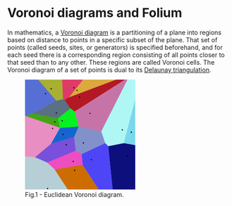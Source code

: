 # Voronoi diagrams and Folium

In mathematics, a [Voronoi diagram](https://en.wikipedia.org/wiki/Voronoi_diagram) is a partitioning of a plane into regions based on distance to points in a specific subset of the plane. That set of points (called seeds, sites, or generators) is specified beforehand, and for each seed there is a corresponding region consisting of all points closer to that seed than to any other. These regions are called Voronoi cells. The Voronoi diagram of a set of points is dual to its [Delaunay triangulation](https://en.wikipedia.org/wiki/Delaunay_triangulation).

<!DOCTYPE html>
<html>
  <head>
  </head>
  <body>
    <div align="justify">
      <figure>
        <img src="/imgs/Voronoi_diagram.png" width="250" height="250">
        <figcaption>Fig.1 - Euclidean Voronoi diagram.</figcaption>
      </figure>
    </div>
  </body>
</html>
